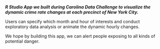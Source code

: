 ***R Studio App we built during Carolina Data Challenge to visualize the dynamic crime rate changes at each precinct of New York City.***

Users can specify which month and hour of interests and conduct exploratory data analysis or animate the dynamic hourly changes.

We hope by building this app, we can alert people exposing to all kinds of potential danger.

